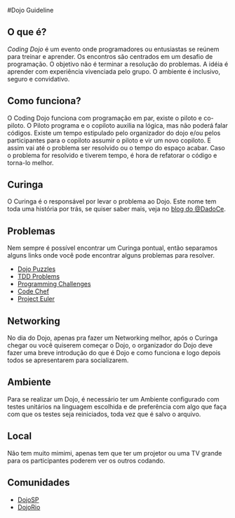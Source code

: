 #Dojo Guideline

## O que é?
*Coding Dojo* é um evento onde programadores ou entusiastas se reúnem para treinar e aprender. Os encontros são centrados em um desafio de programação.
O objetivo não é terminar a resolução do problemas. A idéia é aprender com experiência vivenciada pelo grupo. O ambiente é inclusivo, seguro e convidativo.

## Como funciona?
O Coding Dojo funciona com programação em par, existe o piloto e co-piloto. O Piloto programa e o copiloto auxilia na lógica, mas não poderá falar códigos. Existe um tempo estipulado pelo organizador do dojo e/ou pelos participantes para o copiloto assumir o piloto e vir um novo copiloto. E assim vai até o problema ser resolvido ou o tempo do espaço acabar. Caso o problema for resolvido e tiverem tempo, é hora de refatorar o código e torna-lo melhor.

## Curinga
O Curinga é o responsável por levar o problema ao Dojo. Este nome tem toda uma história por trás, se quiser saber mais, veja no [blog do @DadoCe](https://dadoce.wordpress.com/2013/05/12/nostalgias-coding-dojoseiras/).

## Problemas
Nem sempre é possível encontrar um Curinga pontual, então separamos alguns links onde você pode encontrar alguns problemas para resolver.
  * [Dojo Puzzles](http://dojopuzzles.com/) 
  * [TDD Problems](https://sites.google.com/site/tddproblems/all-problems-1)
  * [Programming Challenges](http://www.programming-challenges.com/pg.php?page=studenthome)
  * [Code Chef](http://www.codechef.com/)
  * [Project Euler](https://projecteuler.net/problems)

## Networking
No dia do Dojo, apenas pra fazer um Networking melhor, após o Curinga chegar ou você quiserem começar o Dojo, o organizador do Dojo deve fazer uma breve introdução do que é Dojo e como funciona e logo depois todos se apresentarem para socializarem.

## Ambiente
Para se realizar um Dojo, é necessário ter um Ambiente configurado com testes unitários na linguagem escolhida e de preferência com algo que faça com que os testes seja reiniciados, toda vez que é salvo o arquivo.

## Local
Não tem muito mimimi, apenas tem que ter um projetor ou uma TV grande para os participantes poderem ver os outros codando.

## Comunidades
* [DojoSP](https://github.com/dojo-sp)
* [DojoRio](https://github.com/dojorio/)
